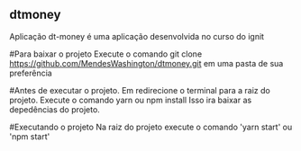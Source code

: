## dtmoney
Aplicação dt-money é uma aplicação desenvolvida no curso do ignit

#Para baixar o projeto
Execute o comando  git clone https://github.com/MendesWashington/dtmoney.git em uma pasta de sua preferência

#Antes de executar o projeto.
Em redirecione o terminal para a raiz do projeto.
Execute o comando yarn ou npm install
Isso ira baixar as depedências do projeto.

#Executando o projeto
Na raiz do projeto execute o comando 'yarn start' ou  'npm start'

